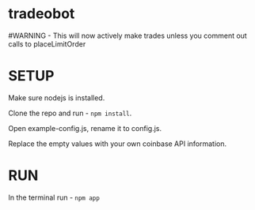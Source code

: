 # tradeobot

#WARNING -
This will now actively make trades unless you comment out calls to placeLimitOrder

# SETUP
Make sure nodejs is installed.

Clone the repo and run - `npm install`.

Open example-config.js, rename it to config.js.

Replace the empty values with your own coinbase API information.

# RUN
In the terminal run - `npm app`

